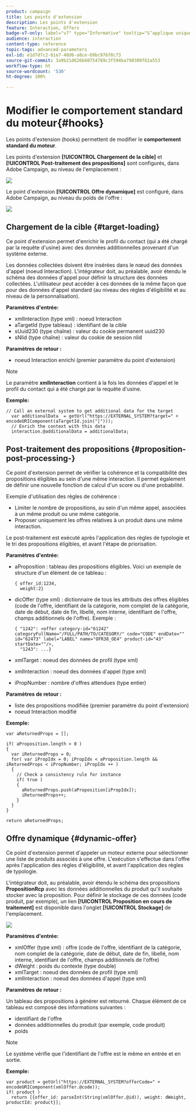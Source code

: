 ```yaml
---
product: campaign
title: Les points d'extension
description: Les points d'extension
feature: Interaction, Offers
badge-v7-only: label="v7" type="Informative" tooltip="S’applique uniquement à Campaign Classic v7"
audience: interaction
content-type: reference
topic-tags: advanced-parameters
exl-id: e1d7d7c2-61e7-40d6-a8ce-69bc976f8c73
source-git-commit: 3a9b21d626b60754789c3f594ba798309f62a553
workflow-type: ht
source-wordcount: '530'
ht-degree: 100%

---
```


# Modifier le comportement standard du moteur{#hooks}



Les points d&#39;extension (hooks) permettent de modifier le **comportement standard du moteur**.

Les points d&#39;extension **[!UICONTROL Chargement de la cible]** et **[!UICONTROL Post-traitement des propositions]** sont configurés, dans Adobe Campaign, au niveau de l&#39;emplacement :

![](assets/interaction_hooks_1.png)

Le point d&#39;extension **[!UICONTROL Offre dynamique]** est configuré, dans Adobe Campaign, au niveau du poids de l&#39;offre :

![](assets/interaction_hooks_2.png)

## Chargement de la cible {#target-loading}

Ce point d&#39;extension permet d&#39;enrichir le profil du contact (qui a été chargé par la requête d&#39;usine) avec des données additionnelles provenant d&#39;un système externe.

Les données collectées doivent être insérées dans le nœud des données d&#39;appel (noeud Interaction). L&#39;intégrateur doit, au préalable, avoir étendu le schéma des données d&#39;appel pour définir la structure des données collectées. L&#39;utilisateur peut accéder à ces données de la même façon que pour des données d&#39;appel standard (au niveau des règles d&#39;éligibilité et au niveau de la personnalisation).

**Paramètres d&#39;entrée:**

* xmlInteraction (type xml) : noeud Interaction
* aTargetId (type tableau) : identifiant de la cible
* sUuid230 (type chaîne) : valeur du cookie permanent uuid230
* sNlid (type chaîne) : valeur du cookie de session nlid

**Paramètres de retour :**

* noeud Interaction enrichi (premier paramètre du point d&#39;extension)

>[!NOTE]
>
>Le paramètre **xmlInteraction** contient à la fois les données d&#39;appel et le profil du contact qui a été chargé par la requête d&#39;usine.

**Exemple:**

```
// Call an external system to get additional data for the target
  var additionalData  = getUrl("https://EXTERNAL_SYSTEM?target=" + encodeURIComponent(aTargetId.join("|")));
  // Enrich the context with this data
  interaction.@additionalData = additionalData;
```

## Post-traitement des propositions {#proposition-post-processing-}

Ce point d&#39;extension permet de vérifier la cohérence et la compatibilité des propositions éligibles au sein d&#39;une même interaction. Il permet également de définir une nouvelle fonction de calcul d&#39;un score ou d&#39;une probabilité.

Exemple d&#39;utilisation des règles de cohérence :

* Limiter le nombre de propositions, au sein d&#39;un même appel, associées à un même produit ou une même catégorie.
* Proposer uniquement les offres relatives à un produit dans une même interaction.

Le post-traitement est exécuté après l&#39;application des règles de typologie et le tri des propositions éligibles, et avant l&#39;étape de priorisation.

**Paramètres d&#39;entrée:**

* aProposition : tableau des propositions éligibles. Voici un exemple de structure d&#39;un élément de ce tableau :

  ```
  { offer_id:1234,
    weight:2}
  ```

* dicOffer (type xml) : dictionnaire de tous les attributs des offres éligibles (code de l&#39;offre, identifiant de la catégorie, nom complet de la catégorie, date de début, date de fin, libellé, nom interne, identifiant de l&#39;offre, champs additionnels de l&#39;offre). Exemple :

  ```
  { "1242": <offer category-id="61242" categoryFullName="/FULL/PATH/TO/CATEGORY/" code="CODE" endDate="" id="62473" label="LABEL" name="OFR38_OE4" product-id="43" startDate=""/>,
    "1243": ...}
  ```

* xmlTarget : noeud des données de profil (type xml)
* xmlInteraction : noeud des données d&#39;appel (type xml)
* iPropNumber : nombre d&#39;offres attendues (type entier)

**Paramètres de retour :**

* liste des propositions modifiée (premier paramètre du point d&#39;extension)
* noeud Interaction modifié

**Exemple:**

```
var aReturnedProps = [];

if( aProposition.length > 0 )
{
  var iReturnedProps = 0;
  for( var iPropIdx = 0; iPropIdx < aProposition.length && iReturnedProps < iPropNumber; iPropIdx ++ )
  {
    // Check a consistency rule for instance
    if( true )
    {
      aReturnedProps.push(aProposition[iPropIdx]);
      iReturnedProps++;
    }
  }
}

return aReturnedProps;
```

## Offre dynamique {#dynamic-offer}

Ce point d&#39;extension permet d&#39;appeler un moteur externe pour sélectionner une liste de produits associés à une offre. L&#39;exécution s&#39;effectue dans l&#39;offre après l&#39;application des règles d&#39;éligibilité, et avant l&#39;application des règles de typologie.

L&#39;intégrateur doit, au préalable, avoir étendu le schéma des propositions **PropositionRcp** avec les données additionnelles du produit qu&#39;il souhaite stocker avec la proposition. Pour définir le stockage de ces données (code produit, par exemple), un lien **[!UICONTROL Proposition en cours de traitement]** est disponible dans l&#39;onglet **[!UICONTROL Stockage]** de l&#39;emplacement.

![](assets/interaction_hooks_3.png)

**Paramètres d&#39;entrée:**

* xmlOffer (type xml) : offre (code de l&#39;offre, identifiant de la catégorie, nom complet de la catégorie, date de début, date de fin, libellé, nom interne, identifiant de l&#39;offre, champs additionnels de l&#39;offre)
* dWeight : poids du contexte (type double)
* xmlTarget : noeud des données de profil (type xml)
* xmlInteraction : noeud des données d&#39;appel (type xml)

**Paramètres de retour :**

Un tableau des propositions à générer est retourné. Chaque élément de ce tableau est composé des informations suivantes :

* identifiant de l&#39;offre
* données additionnelles du produit (par exemple, code produit)
* poids

>[!NOTE]
>
>Le système vérifie que l&#39;identifiant de l&#39;offre est le même en entrée et en sortie.

**Exemple:**

```
var product = getUrl("https://EXTERNAL_SYSTEM?offerCode=" + encodeURIComponent(xmlOffer.@code));
if( product )
  return [{offer_id: parseInt(String(xmlOffer.@id)), weight: dWeight, productId: product}];
```
